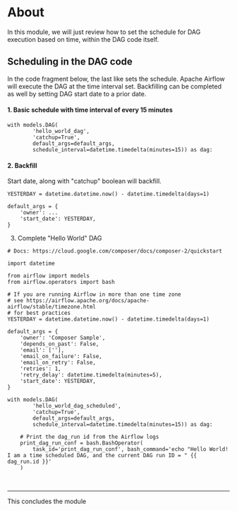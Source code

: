 # About

In this module, we will just review how to set the schedule for DAG execution based on time, within the DAG code itself.

## Scheduling in the DAG code

In the code fragment below, the last like sets the schedule. Apache Airflow will execute the DAG at the time interval set. Backfilling can be completed as well by setting DAG start date to a prior date.

#### 1. Basic schedule with time interval of every 15 minutes
```
with models.DAG(
        'hello_world_dag',
        'catchup=True',
        default_args=default_args,
        schedule_interval=datetime.timedelta(minutes=15)) as dag:
```

#### 2. Backfill
Start date, along with "catchup" boolean will backfill.

```
YESTERDAY = datetime.datetime.now() - datetime.timedelta(days=1)

default_args = {
    'owner': ...
    'start_date': YESTERDAY,
}
```

3. Complete "Hello World" DAG

```
# Docs: https://cloud.google.com/composer/docs/composer-2/quickstart

import datetime

from airflow import models
from airflow.operators import bash

# If you are running Airflow in more than one time zone
# see https://airflow.apache.org/docs/apache-airflow/stable/timezone.html
# for best practices
YESTERDAY = datetime.datetime.now() - datetime.timedelta(days=1)

default_args = {
    'owner': 'Composer Sample',
    'depends_on_past': False,
    'email': [''],
    'email_on_failure': False,
    'email_on_retry': False,
    'retries': 1,
    'retry_delay': datetime.timedelta(minutes=5),
    'start_date': YESTERDAY,
}

with models.DAG(
        'hello_world_dag_scheduled',
        'catchup=True',
        default_args=default_args,
        schedule_interval=datetime.timedelta(minutes=15)) as dag:

    # Print the dag_run id from the Airflow logs
    print_dag_run_conf = bash.BashOperator(
        task_id='print_dag_run_conf', bash_command='echo "Hello World! I am a time scheduled DAG, and the current DAG run ID = " {{ dag_run.id }}'
    )
```
<br>
<hr>
This concludes the module
